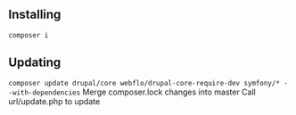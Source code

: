 ## Installing

`composer i`

## Updating

`composer update drupal/core webflo/drupal-core-require-dev symfony/* --with-dependencies`
Merge composer.lock changes into master
Call url/update.php to update